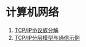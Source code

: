# 计算机网络
1.  [TCP/IP协议族分解](https://github.com/lyllovelemon/algorithm-js/tree/master/docs/network/file/1.md)
2. [TCP/IP分层模型与通信示例](https://github.com/lyllovelemon/algorithm-js/tree/master/docs/network/file/2.md)